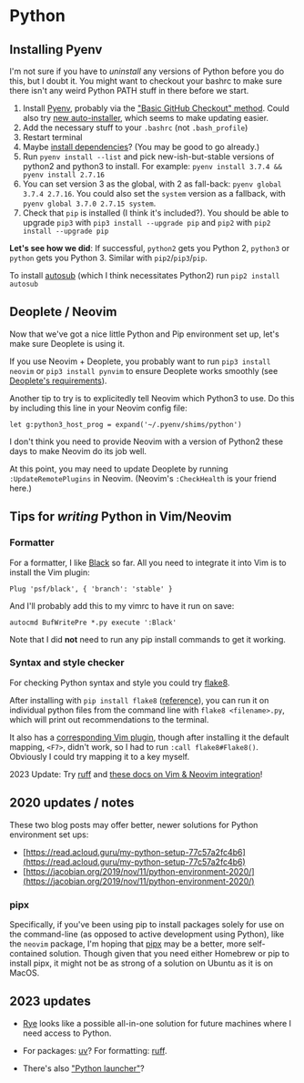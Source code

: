 # Python 

## Installing Pyenv

I'm not sure if you have to _uninstall_ any versions of Python before you do this, but I doubt it. You might want to checkout your bashrc to make sure there isn't any weird Python PATH stuff in there before we start.

1. Install [Pyenv](https://github.com/pyenv/pyenv#installation), probably via the ["Basic GitHub Checkout" method](https://github.com/pyenv/pyenv#basic-github-checkout). Could also try [new auto-installer](https://github.com/pyenv/pyenv-installer), which seems to make updating easier.
2. Add the necessary stuff to your `.bashrc` (not `.bash_profile`)
3. Restart terminal
4. Maybe [install dependencies](https://github.com/pyenv/pyenv/wiki#suggested-build-environment)? (You may be good to go already.)
5. Run `pyenv install --list` and pick new-ish-but-stable versions of  python2 and python3 to install. For example: `pyenv install 3.7.4 && pyenv install 2.7.16`
6. You can set version 3 as the global, with 2 as fall-back: `pyenv global 3.7.4 2.7.16`. You could also set the `system` version as a fallback, with `pyenv global 3.7.0 2.7.15 system`.
7. Check that `pip` is installed (I think it's included?). You should be able to upgrade `pip3` with `pip3 install --upgrade pip` and `pip2` with `pip2 install --upgrade pip`

**Let's see how we did**: If successful, `python2` gets you Python 2, `python3` or `python` gets you Python 3. Similar with `pip2`/`pip3`/`pip`. 

To install [autosub](https://github.com/agermanidis/autosub) (which I think necessitates Python2) run `pip2 install autosub`

## Deoplete / Neovim

Now that we've got a nice little Python and Pip environment set up, let's make sure Deoplete is using it.

If you use Neovim + Deoplete, you probably want to run `pip3 install neovim` or `pip3 install pynvim` to ensure Deoplete works smoothly (see [Deoplete's requirements](https://github.com/Shougo/deoplete.nvim#requirements)).

Another tip to try is to explicitedly tell Neovim which Python3 to use. Do this by including this line in your Neovim config file: 

```vim
let g:python3_host_prog = expand('~/.pyenv/shims/python')
```

I don't think you need to provide Neovim with a version of Python2 these days to make Neovim do its job well.
<!-- I also ran `pip2 install neovim` because Neovim's `:CheckHealth` told me too. --> 

At this point, you may need to update Deoplete by running `:UpdateRemotePlugins` in Neovim. (Neovim's `:CheckHealth` is your friend here.)

## Tips for _writing_ Python in Vim/Neovim

### Formatter
For a formatter, I like [Black](https://github.com/psf/black/blob/master/docs/editor_integration.md) so far. All you need to integrate it into Vim is to install the Vim plugin:

```vim
Plug 'psf/black', { 'branch': 'stable' }
```

And I'll probably add this to my vimrc to have it run on save: 

```vim
autocmd BufWritePre *.py execute ':Black'
```

Note that I did **not** need to run any pip install commands to get it working.

### Syntax and style checker

For checking Python syntax and style you could try [flake8](https://pypi.org/project/flake8/). 

After installing with `pip install flake8` ([reference](https://pypi.org/project/flake8/)), you can run it on individual python files from the command line with `flake8 <filename>.py`, which will print out recommendations to the terminal. 

It also has a [corresponding Vim plugin](https://github.com/nvie/vim-flake8), though after installing it the default mapping, `<F7>`, didn't work, so I had to run `:call flake8#Flake8()`. Obviously I could try mapping it to a key myself.

2023 Update: Try [ruff](https://github.com/charliermarsh/ruff) and [these docs on Vim & Neovim integration](https://beta.ruff.rs/docs/editor-integrations/#language-server-protocol-unofficial)!

## 2020 updates / notes

These two blog posts may offer better, newer solutions for Python environment set ups:

- [https://read.acloud.guru/my-python-setup-77c57a2fc4b6](https://read.acloud.guru/my-python-setup-77c57a2fc4b6)
- [https://jacobian.org/2019/nov/11/python-environment-2020/](https://jacobian.org/2019/nov/11/python-environment-2020/)

### pipx

Specifically, if you've been using pip to install packages solely for use on the command-line (as opposed to active development using Python), like the `neovim` package, I'm hoping that [pipx](https://pypi.org/project/pipx/) may be a better, more self-contained solution. Though given that you need either Homebrew or pip to install pipx, it might not be as strong of a solution on Ubuntu as it is on MacOS.

## 2023 updates

* [Rye](https://github.com/mitsuhiko/rye) looks like a possible all-in-one solution for future machines where I need access to Python.
* For packages: [uv](https://github.com/astral-sh/uv)? For formatting: [ruff](https://github.com/astral-sh/ruff).

* There's also ["Python launcher"](https://github.com/brettcannon/python-launcher)?
